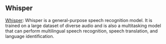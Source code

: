 ## Whisper

[Whisper](https://github.com/openai/whisper): Whisper is a general-purpose speech recognition model. It is trained on a large dataset of diverse audio and is also a multitasking model that can perform multilingual speech recognition, speech translation, and language identification.
